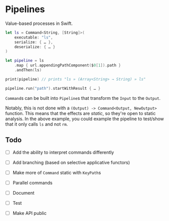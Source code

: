 # Pipelines
Value-based processes in Swift.

```swift
let ls = Command<String, [String]>(
    executable: "ls",
    serialize: { … },
    deserialize: { … }
)

let pipeline = ls
    .map { url.appendingPathComponent($0[1]).path }
    .andThen(ls)

print(pipeline) // prints "ls » (Array<String> → String) » ls"

pipeline.run("path").startWithResult { … }
```

`Command`s can be built into `Pipeline`s that transform the `Input` to the `Output`.

Notably, this is not done with a `(Output) -> Command<Output, NewOutput>` function. This means that the effects are _static_, so they're open to static analysis. In the above example, you could example the pipeline to test/show that it only calls `ls` and not `rm`.

## Todo
- [ ] Add the ability to interpret commands differently
- [ ] Add branching (based on selective applicative functors)
- [ ] Make more of `Command` static with `KeyPath`s
- [ ] Parallel commands
- [ ] Document
- [ ] Test
- [ ] Make API public

